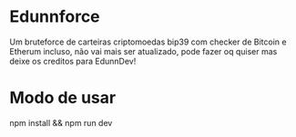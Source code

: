 <h1>Edunnforce</h1>
<p>Um bruteforce de carteiras criptomoedas bip39 com checker de Bitcoin e Etherum incluso, não vai mais ser atualizado, pode fazer oq quiser mas deixe os creditos para EdunnDev!</p>
<h1>Modo de usar</h1>
npm install && npm run dev
